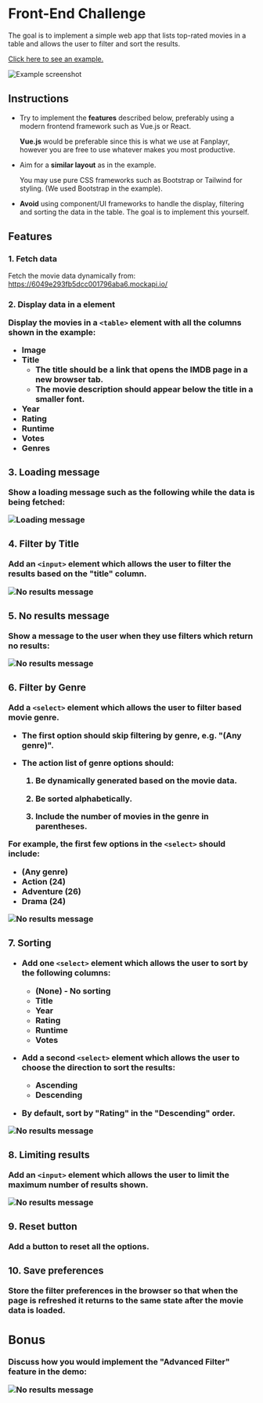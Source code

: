 # Front-End Challenge

The goal is to implement a simple web app that lists top-rated movies in a table and allows the user to filter and sort the results.

[Click here to see an example.](http://fp-public-tests.s3-website-us-east-1.amazonaws.com/hr/frontend-challenge/)

![Example screenshot](images/screenshot.png)

## Instructions

- Try to implement the **features** described below, preferably using a modern frontend framework such as Vue.js or React.

    **Vue.js** would be preferable since this is what we use at Fanplayr, however you are free to use whatever makes you most productive.

- Aim for a **similar layout** as in the example.

    You may use pure CSS frameworks such as Bootstrap or Tailwind for styling. (We used Bootstrap in the example).

- **Avoid** using component/UI frameworks to handle the display, filtering and sorting the data in the table. The goal is to implement this yourself.


## Features

### 1. Fetch data

Fetch the movie data dynamically from: <https://6049e293fb5dcc001796aba6.mockapi.io/>

### 2. Display data in a <table> element

Display the movies in a `<table>` element with all the columns shown in the example:

  - Image
  - Title
    - The title should be a link that opens the IMDB page in a new browser tab.
    - The movie description should appear below the title in a smaller font.
  - Year
  - Rating
  - Runtime
  - Votes
  - Genres

### 3. Loading message

Show a loading message such as the following while the data is being fetched:

![Loading message](images/loading.png)

### 4. Filter by Title

Add an `<input>` element which allows the user to filter the results based on the "title" column.

![No results message](images/filter_title.png)

### 5. No results message

Show a message to the user when they use filters which return no results:

![No results message](images/no_results.png)

### 6. Filter by Genre

Add a `<select>` element which allows the user to filter based movie genre.

- The first option should skip filtering by genre, e.g. "(Any genre)".

- The action list of genre options should:

    1. Be dynamically generated based on the movie data.

    2. Be sorted alphabetically.

    3. Include the number of movies in the genre in parentheses.

For example, the first few options in the `<select>` should include:

- (Any genre)
- Action (24)
- Adventure (26)
- Drama (24)

![No results message](images/filter_genre.png)

### 7. Sorting

- Add one `<select>` element which allows the user to sort by the following columns:

    - (None) - No sorting
    - Title
    - Year
    - Rating
    - Runtime
    - Votes

- Add a second `<select>` element which allows the user to choose the direction to sort the results:

    - Ascending
    - Descending

- By default, sort by "Rating" in the "Descending" order.

![No results message](images/sorting.png)

### 8. Limiting results

Add an `<input>` element which allows the user to limit the maximum number of results shown.

![No results message](images/row_limit.png)

### 9. Reset button

Add a button to reset all the options.

### 10. Save preferences

Store the filter preferences in the browser so that when the page is refreshed it returns to the same state after the movie data is loaded.


## Bonus

Discuss how you would implement the "Advanced Filter" feature in the demo:

![No results message](images/advanced_filters.gif)